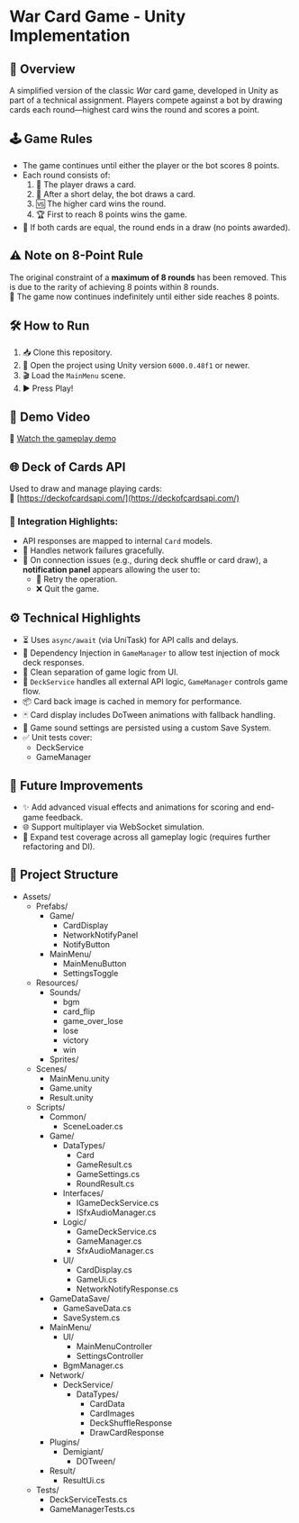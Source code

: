 # War Card Game - Unity Implementation

## 📘 Overview
A simplified version of the classic *War* card game, developed in Unity as part of a technical assignment. Players compete against a bot by drawing cards each round—highest card wins the round and scores a point.

## 🕹️ Game Rules

- The game continues until either the player or the bot scores 8 points.
- Each round consists of:
  1. 👤 The player draws a card.
  2. 🤖 After a short delay, the bot draws a card.
  3. 🆚 The higher card wins the round.
  4. 🏆 First to reach 8 points wins the game.
- 🟰 If both cards are equal, the round ends in a draw (no points awarded).

## ⚠️ Note on 8-Point Rule
The original constraint of a **maximum of 8 rounds** has been removed. This is due to the rarity of achieving 8 points within 8 rounds.  
🔁 The game now continues indefinitely until either side reaches 8 points.

## 🛠️ How to Run

1. 📥 Clone this repository.
2. 🧩 Open the project using Unity version `6000.0.48f1` or newer.
3. 🎬 Load the `MainMenu` scene.
4. ▶️ Press Play!

## 🎥 Demo Video

🔗 [Watch the gameplay demo](https://github.com/user-attachments/assets/029069ca-713a-4ec6-9405-def0402ef04c)

## 🌐 Deck of Cards API

Used to draw and manage playing cards:  
🔗 [https://deckofcardsapi.com/](https://deckofcardsapi.com/)

### 🔌 Integration Highlights:
- API responses are mapped to internal `Card` models.
- 🚫 Handles network failures gracefully.
- 🪪 On connection issues (e.g., during deck shuffle or card draw), a **notification panel** appears allowing the user to:
  - 🔄 Retry the operation.
  - ❌ Quit the game.

## ⚙️ Technical Highlights

- ⏳ Uses `async/await` (via UniTask) for API calls and delays.
- 💉 Dependency Injection in `GameManager` to allow test injection of mock deck responses.
- 🔄 Clean separation of game logic from UI.
- 🧩 `DeckService` handles all external API logic, `GameManager` controls game flow.
- 📦 Card back image is cached in memory for performance.
- 🃏 Card display includes DoTween animations with fallback handling.
- 💾 Game sound settings are persisted using a custom Save System.
- ✅ Unit tests cover:
  - DeckService
  - GameManager

## 🚀 Future Improvements

- ✨ Add advanced visual effects and animations for scoring and end-game feedback.
- 🌐 Support multiplayer via WebSocket simulation.
- 🧪 Expand test coverage across all gameplay logic (requires further refactoring and DI).


## 🧱 Project Structure

- Assets/
  - Prefabs/
    - Game/
      - CardDisplay
      - NetworkNotifyPanel
      - NotifyButton
    - MainMenu/
      - MainMenuButton
      - SettingsToggle
  - Resources/
    - Sounds/
      - bgm
      - card_flip
      - game_over_lose
      - lose
      - victory
      - win
    - Sprites/
  - Scenes/
    - MainMenu.unity
    - Game.unity
    - Result.unity
  - Scripts/
    - Common/
      - SceneLoader.cs
    - Game/
      - DataTypes/
          - Card
          - GameResult.cs
          - GameSettings.cs
          - RoundResult.cs
      - Interfaces/
          - IGameDeckService.cs
          - ISfxAudioManager.cs
      - Logic/
          - GameDeckService.cs
          - GameManager.cs
          - SfxAudioManager.cs
      - UI/
          - CardDisplay.cs
          - GameUi.cs
          - NetworkNotifyResponse.cs
    - GameDataSave/
      - GameSaveData.cs
      - SaveSystem.cs
    - MainMenu/
      - UI/
          - MainMenuController
          - SettingsController
      - BgmManager.cs
    - Network/
      - DeckService/
          - DataTypes/
              - CardData
              - CardImages
              - DeckShuffleResponse
              - DrawCardResponse
    - Plugins/
      - Demigiant/
          - DOTween/
    - Result/
      - ResultUi.cs
  - Tests/
    - DeckServiceTests.cs
    - GameManagerTests.cs

